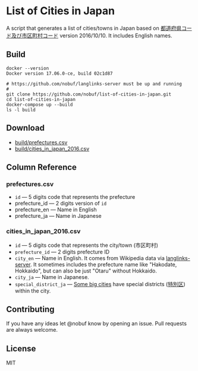 # List of Cities in Japan

A script that generates a list of cities/towns in Japan based on [都道府県コード及び市区町村コード](http://www.soumu.go.jp/denshijiti/code.html) version 2016/10/10.  It includes English names.

## Build

```shell
docker --version
Docker version 17.06.0-ce, build 02c1d87
```

```shell
# https://github.com/nobuf/langlinks-server must be up and running
#
git clone https://github.com/nobuf/list-of-cities-in-japan.git
cd list-of-cities-in-japan
docker-compose up --build
ls -l build
```

## Download

- [build/prefectures.csv](build/prefectures.csv)
- [build/cities_in_japan_2016.csv](build/cities_in_japan_2016.csv)

## Column Reference

### prefectures.csv

- `id` — 5 digits code that represents the prefecture
- prefecture_id — 2 digits version of `id`
- prefecture_en — Name in English
- prefecture_ja — Name in Japanese

### cities_in_japan_2016.csv

- `id` — 5 digits code that represents the city/town (市区町村)
- `prefecture_id` — 2 digits prefecture ID
- `city_en` — Name in English. It comes from Wikipedia data via [langlinks-server](https://github.com/nobuf/langlinks-server). It sometimes includes the prefecture name like "Hakodate, Hokkaido", but can also be just "Otaru" without Hokkaido.
- `city_ja` — Name in Japanese.
- `special_district_ja` — [Some big cities](https://en.wikipedia.org/wiki/Cities_designated_by_government_ordinance_of_Japan) have special districts ([特別区](https://ja.wikipedia.org/wiki/%E7%89%B9%E5%88%A5%E5%8C%BA)) within the city.

## Contributing

If you have any ideas let @nobuf know by opening an issue. Pull requests are always welcome.

## License

MIT
